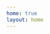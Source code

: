 ```yaml
---
home: true
layout: home
---
```


<script setup>
import { useData } from 'vitepress'
import { computed } from 'vue'
import { useSlugFilter } from '../../composables'
import { data as posts } from '../../loaders/post.data'

const { params } = useData()

const tagFilter = useSlugFilter(params.value.slug)
const tagName = computed(() => posts.flatMap(post => post.tags).find(tagFilter))
const postsByTag = computed(() => posts.filter(post => post.tags.filter(tagFilter).length > 0))
</script>

<PostsPage :title="tagName" :posts="postsByTag" />
